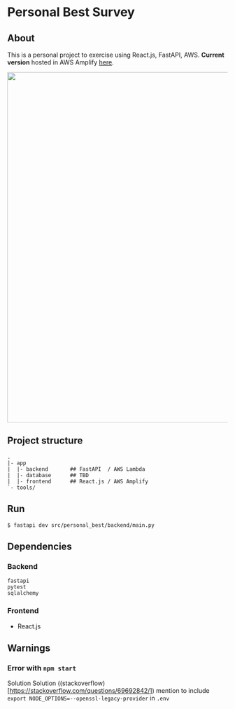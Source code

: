 # Personal Best Survey
## About
This is a personal project to exercise using React.js, FastAPI, AWS.
**Current version** hosted in AWS Amplify [here](https://main.d3560oa79oks88.amplifyapp.com/).

<img src='https://github.com/tiramirez/minimalist_buying_club/assets/30816527/d3b91f85-0c6b-4512-bca3-27c805f504ba' width="800"/>


## Project structure
```
.
|- app
|  |- backend       ## FastAPI  / AWS Lambda
|  |- database      ## TBD
|  |- frontend      ## React.js / AWS Amplify
`- tools/
```

## Run
```
$ fastapi dev src/personal_best/backend/main.py
```


## Dependencies
### Backend
```
fastapi
pytest
sqlalchemy
```
### Frontend
* React.js

## Warnings
### Error with `npm start`
Solution
Solution ((stackoverflow)[https://stackoverflow.com/questions/69692842/]) mention to include `export NODE_OPTIONS=--openssl-legacy-provider` in `.env`
